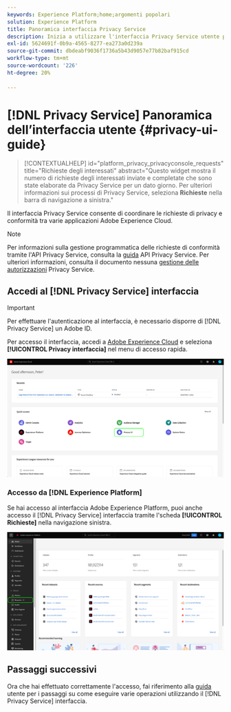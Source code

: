 ```yaml
---
keywords: Experience Platform;home;argomenti popolari
solution: Experience Platform
title: Panoramica interfaccia Privacy Service
description: Inizia a utilizzare l'interfaccia Privacy Service utente per coordinare e monitorare le richieste di privacy tra varie applicazioni Experience Cloud.
exl-id: 5624691f-0b9a-4565-8277-ea273a0d239a
source-git-commit: dbdeabf9036f1736a5b43d9057e77b82baf915cd
workflow-type: tm+mt
source-wordcount: '226'
ht-degree: 20%

---
```


# [!DNL Privacy Service] Panoramica dell’interfaccia utente {#privacy-ui-guide}

>[!CONTEXTUALHELP]
>id="platform_privacy_privacyconsole_requests"
>title="Richieste degli interessati"
>abstract="Questo widget mostra il numero di richieste degli interessati inviate e completate che sono state elaborate da Privacy Service per un dato giorno. Per ulteriori informazioni sui processi di Privacy Service, seleziona **Richieste** nella barra di navigazione a sinistra."

Il interfaccia Privacy Service consente di coordinare le richieste di privacy e conformità tra varie applicazioni Adobe Experience Cloud.

>[!NOTE]
>
>Per informazioni sulla gestione programmatica delle richieste di conformità tramite l&#39;API Privacy Service, consulta la [guida](../api/overview.md) API Privacy Service. Per ulteriori informazioni, consulta il documento nessuna [gestione delle autorizzazioni](../permissions.md) Privacy Service.

## Accedi al [!DNL Privacy Service] interfaccia

>[!IMPORTANT]
>
>Per effettuare l&#39;autenticazione al interfaccia, è necessario disporre di [!DNL Privacy Service] un Adobe ID.

Per accesso il interfaccia, accedi a [Adobe Experience Cloud](https://experience.adobe.com/) e seleziona **[!UICONTROL Privacy interfaccia]** nel menu di accesso rapida.

![La dashboard Experience Cloud con la Privacy interfaccia evidenziata.](../images/ui-overview/quick-access.png)


### Accesso da [!DNL Experience Platform]

Se hai accesso al interfaccia Adobe Experience Platform, puoi anche accesso il [!DNL Privacy Service] interfaccia tramite l&#39;scheda **[!UICONTROL Richieste]** nella navigazione sinistra.

![La Adobe Experience Platform interfaccia con le richieste evidenziate nella barra navigazione sinistra.](../images/ui-overview/platform.png)

## Passaggi successivi

Ora che hai effettuato correttamente l&#39;accesso, fai riferimento alla [guida](user-guide.md) utente per i passaggi su come eseguire varie operazioni utilizzando il [!DNL Privacy Service] interfaccia.
